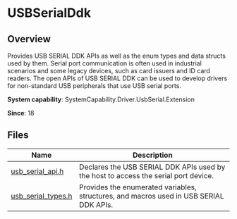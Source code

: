 # USBSerialDdk
<!--Kit: Driver Development Kit-->
<!--Subsystem: Driver-->
<!--Owner: @lixinsheng2-->
<!--Designer: @w00373942-->
<!--Tester: @dong-dongzhen-->
<!--Adviser: @w_Machine_cc-->

## Overview

Provides USB SERIAL DDK APIs as well as the enum types and data structs used by them. Serial port communication is often used in industrial scenarios and some legacy devices, such as card issuers and ID card readers. The open APIs of USB SERIAL DDK can be used to develop drivers for non-standard USB peripherals that use USB serial ports.

**System capability**: SystemCapability.Driver.UsbSerial.Extension

**Since**: 18
## Files

| Name| Description|
| -- | -- |
| [usb_serial_api.h](capi-usb-serial-api-h.md) | Declares the USB SERIAL DDK APIs used by the host to access the serial port device.|
| [usb_serial_types.h](capi-usb-serial-types-h.md) | Provides the enumerated variables, structures, and macros used in USB SERIAL DDK APIs.|
